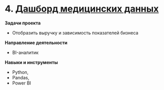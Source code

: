 # 4. [Дашборд медицинских данных]([https://datalens.yandex.ru/u7aqgjzr4a12j-zabolevaemost-i-smertnost-2021?tab=a7](https://drive.google.com/file/d/1PM2IgIRShO3-93qbuwDw8OjkKpRSEqzM/view?usp=drive_link))

**Задачи проекта**

- Отобразить выручку и зависимость показателей бизнеса
  
**Направление деятельности**

- BI-аналитик

**Навыки и инструменты**

- Python,
- Pandas,
- Power BI
